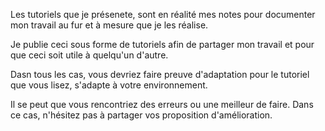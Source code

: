 Les tutoriels que je présenete, sont en réalité mes notes pour documenter mon travail au fur et à mesure que je les réalise.

Je publie ceci sous forme de tutoriels afin de partager mon travail et pour que ceci soit utile à quelqu'un d'autre.

Dasn tous les cas, vous devriez faire preuve d'adaptation pour le tutoriel que vous lisez, s'adapte à votre environnement.

Il se peut que vous rencontriez des erreurs ou une meilleur de faire. Dans ce cas, n'hésitez pas à partager vos proposition d'amélioration.
